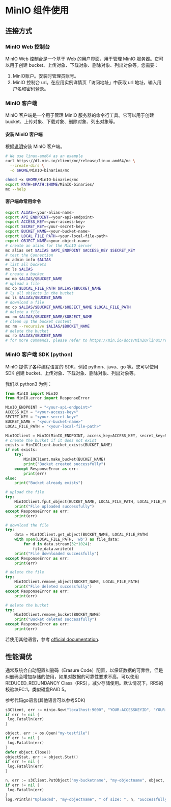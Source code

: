 # MinIO 组件使用

## 连接方式

### MinIO Web 控制台
MinIO Web 控制台是一个基于 Web 的用户界面，用于管理 MinIO 服务器。它可以用于创建 bucket、上传对象、下载对象、删除对象、列出对象等。您需要：
  
1. MinIO账户。安装时管理员账号。
2. MinIO 控制台 url。在应用实例详情页「访问地址」中获取 url 地址，输入用户名和密码登录。

### MinIO 客户端
MinIO 客户端是一个用于管理 MinIO 服务器的命令行工具。它可以用于创建 bucket、上传对象、下载对象、删除对象、列出对象等。

#### 安装 MinIO 客户端
根据[说明](https://min.io/docs/MinIO/linux/reference/MinIO-mc.html#quickstart)安装 MinIO 客户端。

```bash
# We use linux-amd64 as an example
curl https://dl.min.io/client/mc/release/linux-amd64/mc \
  --create-dirs \
  -o $HOME/MinIO-binaries/mc

chmod +x $HOME/MinIO-binaries/mc
export PATH=$PATH:$HOME/MinIO-binaries/
mc --help
```

#### 客户端命常用命令
```bash
export ALIAS=<your-alias-name>
export API_ENDPOINT=<your-api-endpoint>
export ACCESS_KEY=<your-access-key>
export SECRET_KEY=<your-secret-key>
export BUCKET_NAME=<your-bucket-name>
export LOCAL_FILE_PATH=<your-local-file-path>
export OBJECT_NAME=<your-object-name>
# create an alias for the MinIO server
mc alias set $ALIAS $API_ENDPOINT $ACCESS_KEY $SECRET_KEY
# test the Connection
mc admin info $ALIAS
# list all buckets
mc ls $ALIAS
# create a bucket
mc mb $ALIAS/$BUCKET_NAME
# upload a file
mc cp $LOCAL_FILE_PATH $ALIAS/$BUCKET_NAME
# ls all objects in the bucket
mc ls $ALIAS/$BUCKET_NAME
# download a file
mc cp $ALIAS/$BUCKET_NAME/$OBJECT_NAME $LOCAL_FILE_PATH
# delete a file
mc rm $ALIAS/$BUCKET_NAME/$OBJECT_NAME
# clean up the bucket content
mc rm --recursive $ALIAS/$BUCKET_NAME
# delete the bucket
mc rb $ALIAS/$BUCKET_NAME
# for more commands, please refer to https://min.io/docs/MinIO/linux/reference/MinIO-mc.html
```

### MinIO 客户端 SDK (python)

MinIO 提供了各种编程语言的 SDK，例如 python、java、go 等。您可以使用 SDK 创建 bucket、上传对象、下载对象、删除对象、列出对象等。

我们以 python3 为例：

```python
from MinIO import MinIO
from MinIO.error import ResponseError

MinIO_ENDPOINT = "<your-api-endpoint>"
ACCESS_KEY = "<your-access-key>"
SECTET_KEY = "<your-secret-key>"
BUCKET_NAME = "<your-bucket-name>"
LOCAL_FILE_PATH = "<your-local-file-path>"

MinIOClient = MinIO(MinIO_ENDPOINT, access_key=ACCESS_KEY, secret_key=SECTET_KEY, secure=False)
# create the bucket if it does not exist
exists = MinIOClient.bucket_exists(BUCKET_NAME)
if not exists:
    try:
        MinIOClient.make_bucket(BUCKET_NAME)
        print("Bucket created successfully")
    except ResponseError as err:
        print(err)
else:
    print("Bucket already exists")

# upload the file
try:
    MinIOClient.fput_object(BUCKET_NAME, LOCAL_FILE_PATH, LOCAL_FILE_PATH)
    print("File uploaded successfully")
except ResponseError as err:
    print(err)

# download the file
try:
    data = MinIOClient.get_object(BUCKET_NAME, LOCAL_FILE_PATH)
    with open(LOCAL_FILE_PATH, 'wb') as file_data:
        for d in data.stream(32*1024):
            file_data.write(d)
    print("File downloaded successfully")
except ResponseError as err:
    print(err)

# delete the file
try:
    MinIOClient.remove_object(BUCKET_NAME, LOCAL_FILE_PATH)
    print("File deleted successfully")
except ResponseError as err:
    print(err)

# delete the bucket
try:
    MinIOClient.remove_bucket(BUCKET_NAME)
    print("Bucket deleted successfully")
except ResponseError as err:
    print(err)
```

若使用其他语言，参考 [official documentation](https://min.io/docs/MinIO/linux/developers/MinIO-drivers.html).

## 性能调优

通常系统会自动配置纠删码（Erasure Code）配置，以保证数据的可靠性，但是纠删码会增加存储的使用，如果对数据的可靠性要求不高，可以使用 REDUCED_REDUNDANCY Class（RRS），减少存储使用。默认情况下，RRS的校验块EC:1，类似磁盘RAID 5。

参考代码go语言(其他语言可以参考SDK)

```go
s3Client, err := minio.New("localhost:9000", "YOUR-ACCESSKEYID", "YOUR-SECRETACCESSKEY", true)
if err != nil {
 log.Fatalln(err)
}

object, err := os.Open("my-testfile")
if err != nil {
 log.Fatalln(err)
}
defer object.Close()
objectStat, err := object.Stat()
if err != nil {
 log.Fatalln(err)
}

n, err := s3Client.PutObject("my-bucketname", "my-objectname", object, objectStat.Size(), minio.PutObjectOptions{ContentType: "application/octet-stream", StorageClass: "REDUCED_REDUNDANCY"})
if err != nil {
 log.Fatalln(err)
}
log.Println("Uploaded", "my-objectname", " of size: ", n, "Successfully.")
```

